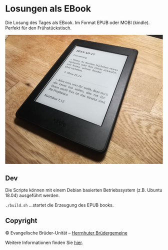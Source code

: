 # Losungen als EBook

Die Losung des Tages als EBook. Im Format EPUB oder MOBI (kindle). Perfekt für den Frühstückstisch.

![previewKindle](doc/img/losung2019-kindle.jpg)

## Dev
Die Scripte können mit einem Debian basierten Betriebssystem (z.B. Ubuntu 18.04) ausgeführt werden.

```./build.sh``` ...startet die Erzeugung des EPUB books.

## Copyright
© Evangelische Brüder-Unität – [Herrnhuter Brüdergemeine](http://www.herrnhuter.de)

Weitere Informationen finden Sie [hier](http://www.losungen.de).